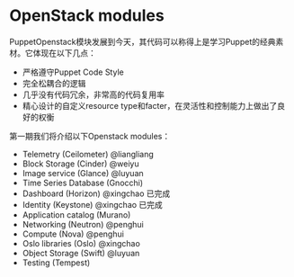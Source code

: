# OpenStack modules

PuppetOpenstack模块发展到今天，其代码可以称得上是学习Puppet的经典素材。它体现在以下几点：

* 严格遵守Puppet Code Style
* 完全松耦合的逻辑
* 几乎没有代码冗余，非常高的代码复用率
* 精心设计的自定义resource type和facter，在灵活性和控制能力上做出了良好的权衡


第一期我们将介绍以下Openstack modules：

* Telemetry (Ceilometer)  @liangliang
* Block Storage (Cinder)  @weiyu
* Image service (Glance)  @luyuan
* Time Series Database (Gnocchi)  
* Dashboard (Horizon)   @xingchao  已完成
* Identity (Keystone)   @xingchao  已完成
* Application catalog (Murano)
* Networking (Neutron)  @penghui
* Compute (Nova)    @penghui
* Oslo libraries (Oslo)   @xingchao
* Object Storage (Swift)   @luyuan
* Testing (Tempest)    
